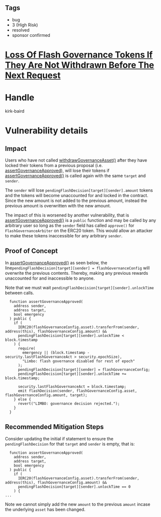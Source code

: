 ## Tags

- bug
- 3 (High Risk)
- resolved
- sponsor confirmed

# [Loss Of Flash Governance Tokens If They Are Not Withdrawn Before The Next Request](https://github.com/code-423n4/2022-01-behodler-findings/issues/156) 

# Handle

kirk-baird


# Vulnerability details

## Impact

Users who have not called [withdrawGovernanceAsset()](https://github.com/code-423n4/2022-01-behodler/blob/main/contracts/DAO/FlashGovernanceArbiter.sol#L142)  after  they have locked their tokens from a previous proposal (i.e. [assertGovernanceApproved](https://github.com/code-423n4/2022-01-behodler/blob/main/contracts/DAO/FlashGovernanceArbiter.sol#L60)), will lose their tokens if [assertGovernanceApproved()](https://github.com/code-423n4/2022-01-behodler/blob/main/contracts/DAO/FlashGovernanceArbiter.sol#L60) is called again with the same `target` and `sender`.

The `sender` will lose `pendingFlashDecision[target][sender].amount` tokens and the tokens will become unaccounted for and locked in the contract. Since the new amount is not added to the previous amount, instead the previous amount is overwritten with the new amount.

The impact of this is worsened by another vulnerability, that is [assertGovernanceApproved()](https://github.com/code-423n4/2022-01-behodler/blob/main/contracts/DAO/FlashGovernanceArbiter.sol#L60) is a `public` function and may be called by any arbitrary user so long as the `sender` field has called `approve()` for `FlashGovernanceArbiter` on the ERC20 token. This would allow an attacker to make these tokens inaccessible for any arbitrary `sender`.

## Proof of Concept

In [assertGovernanceApproved()](https://github.com/code-423n4/2022-01-behodler/blob/main/contracts/DAO/FlashGovernanceArbiter.sol#L60) as seen below, the line`pendingFlashDecision[target][sender] = flashGovernanceConfig` will overwrite the previous contents. Thereby, making any previous rewards unaccounted for and inaccessible to anyone.

Note that we must wait `pendingFlashDecision[target][sender].unlockTime` between calls.

```
  function assertGovernanceApproved(
    address sender,
    address target,
    bool emergency
  ) public {
    if (
      IERC20(flashGovernanceConfig.asset).transferFrom(sender, address(this), flashGovernanceConfig.amount) &&
      pendingFlashDecision[target][sender].unlockTime < block.timestamp
    ) {
      require(
        emergency || (block.timestamp - security.lastFlashGovernanceAct > security.epochSize),
        "Limbo: flash governance disabled for rest of epoch"
      );
      pendingFlashDecision[target][sender] = flashGovernanceConfig;
      pendingFlashDecision[target][sender].unlockTime += block.timestamp;

      security.lastFlashGovernanceAct = block.timestamp;
      emit flashDecision(sender, flashGovernanceConfig.asset, flashGovernanceConfig.amount, target);
    } else {
      revert("LIMBO: governance decision rejected.");
    }
  }
```


## Recommended Mitigation Steps

Consider updating the initial if statement to ensure the `pendingFlashDecision` for that `target` and `sender` is empty, that is:
```
  function assertGovernanceApproved(
    address sender,
    address target,
    bool emergency
  ) public {
    if (
      IERC20(flashGovernanceConfig.asset).transferFrom(sender, address(this), flashGovernanceConfig.amount) &&
      pendingFlashDecision[target][sender].unlockTime == 0
    ) {
...
```

Note we cannot simply add the new `amount` to the previous `amount` incase the underlying `asset` has been changed.

